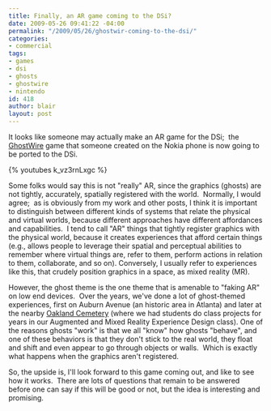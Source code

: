 ```yaml
---
title: Finally, an AR game coming to the DSi?
date: 2009-05-26 09:41:22 -04:00
permalink: "/2009/05/26/ghostwir-coming-to-the-dsi/"
categories:
- commercial
tags:
- games
- dsi
- ghosts
- ghostwire
- nintendo
id: 418
author: blair
layout: post
---
```


It looks like someone may actually make an AR game for the DSi;  the [GhostWire](http://www.ghostwiregame.com/2009/05/press-release-different-game-takes.html) game that someone created on the Nokia phone is now going to be ported to the DSi.

{% youtubes k_vz3rnLxgc %}

Some folks would say this is not "really" AR, since the graphics (ghosts) are not tightly, accurately, spatially registered with the world.  Normally, I would agree;  as is obviously from my work and other posts, I think it is important to distinguish between different kinds of systems that relate the physical and virtual worlds, because different approaches have different affordances and capabilities.  I tend to call "AR" things that tightly register graphics with the physical world, because it creates experiences that afford certain things (e.g., allows people to leverage their spatial and perceptual abilities to remember where virtual things are, refer to them, perform actions in relation to them, collaborate, and so on). Conversely, I usually refer to experiences like this, that crudely position graphics in a space, as mixed reality (MR).

However, the ghost theme is the one theme that is amenable to "faking AR" on low end devices.  Over the years, we've done a lot of ghost-themed experiences, first on Auburn Avenue (an historic area in Atlanta) and later at the nearby [Oakland Cemetery](http://www.augmentedenvironments.org/lab/research/ardesign/voicesofoakland/) (where we had students do class projects for years in our Augmented and Mixed Reality Experience Design class). One of the reasons ghosts "work" is that we all "know" how ghosts "behave", and one of these behaviors is that they don't stick to the real world, they float and shift and even appear to go through objects or walls.  Which is exactly what happens when the graphics aren't registered.

So, the upside is, I'll look forward to this game coming out, and like to see how it works.  There are lots of questions that remain to be answered before one can say if this will be good or not, but the idea is interesting and promising.
